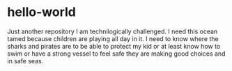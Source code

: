 # hello-world
Just another repository
I am technilogically challenged. I need this ocean tamed because children are playing all day in it. I need to know where the sharks and pirates are to be able to protect my kid or at least know how to swim or have a strong vessel to feel safe they are making good choices and in safe seas.
